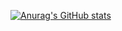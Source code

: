 [![Anurag's GitHub stats](https://github-readme-stats.vercel.app/api?username=fuma-nama)](https://github.com/anuraghazra/github-readme-stats)
